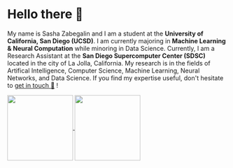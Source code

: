 # Hello there 👋

My name is Sasha Zabegalin and I am a student at the **University of California, San Diego (UCSD)**. I am currently majoring in **Machine Learning & Neural Computation** while minoring in Data Science. Currently, I am a Research Assistant at the **San Diego Supercomputer Center (SDSC)** located in the city of La Jolla, California. My research is in the fields of Artifical Intelligence, Computer Science, Machine Learning, Neural Networks, and Data Science. If you find my expertise useful, don't hesitate to [get in touch 📨](mailto:azabegalin@ucsd.edu) !

<a href="https://github.com/sashazabegalin">
  <img align="center" height="150" src="https://github-readme-stats.vercel.app/api?username=sashazabegalin&hide=issues&count_private=true&show_icons=true&include_all_commits=true&cache_seconds=7200" />

<a href="https://github.com/sashazabegalin">
  <img align="center" height="150" src="https://github-readme-stats.vercel.app/api/top-langs?username=sashazabegalin&langs_count=10&layout=compact&include_all_commits=true&cache_seconds=14400" />
</a>

<!--
GitHub Readme stats from: https://github.com/anuraghazra/github-readme-stats
-->

# 
